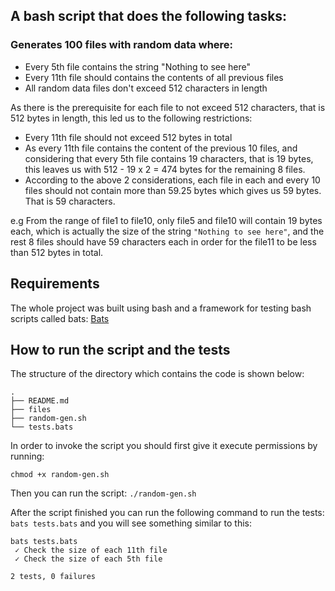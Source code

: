 ## A bash script that does the following tasks:
### Generates 100 files with random data where:
* Every 5th file contains the string "Nothing to see here"
* Every 11th file should contains the contents of all previous files
* All random data files don't exceed 512 characters in length


As there is the prerequisite for each file to not exceed 512 characters, that is 512 bytes in length, this led us to the following restrictions: 

* Every 11th file should not exceed 512 bytes in total
* As every 11th file contains the content of the previous 10 files, and considering that every 5th file contains 19 characters, that is 19 bytes, this leaves us with 
512 - 19 x 2 = 474 bytes for the remaining 8 files.
* According to the above 2 considerations, each file in each and every 10 files should not contain more than 59.25 bytes which gives us 59 bytes. That is 59 characters.

e.g From the range of file1 to file10, only file5 and file10 will contain 19 bytes each, which is actually the size of the string ```"Nothing to see here"```, and the rest 8 files should have 59 characters each in order for the file11 to be less than 512 bytes in total.

## Requirements
The whole project was built using bash and a framework for testing bash scripts called bats:
[Bats](https://github.com/sstephenson/bats)

## How to run the script and the tests
The structure of the directory which contains the code is shown below:

```
.
├── README.md
├── files
├── random-gen.sh
└── tests.bats
```

In order to invoke the script you should first give it execute permissions by running:

``` chmod +x random-gen.sh ```

Then you can run the script: 
```./random-gen.sh ```

After the script finished you can run the following command to run the tests: 
``` bats tests.bats ``` and you will see something similar to this: 

```
bats tests.bats 
 ✓ Check the size of each 11th file
 ✓ Check the size of each 5th file

2 tests, 0 failures
```
